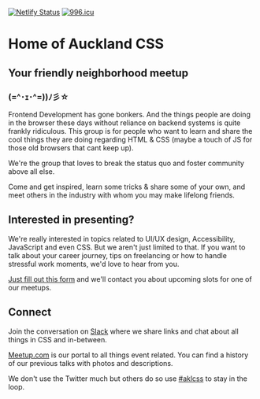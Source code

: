 [![Netlify Status](https://api.netlify.com/api/v1/badges/04e0d698-8bf4-465e-8e56-b166efc89300/deploy-status)](https://app.netlify.com/sites/aklcss/deploys) [![996.icu](https://img.shields.io/badge/link-996.icu-red.svg)](https://996.icu)

# Home of Auckland CSS
## Your friendly neighborhood meetup 
### (=^･ｪ･^=))ﾉ彡☆

Frontend Development has gone bonkers. And the things people are doing in the browser these days without reliance on backend systems is quite frankly ridiculous. This group is for people who want to learn and share the cool things they are doing regarding HTML & CSS (maybe a touch of JS for those old browsers that cant keep up).

We're the group that loves to break the status quo and foster community above all else.

Come and get inspired, learn some tricks & share some of your own, and meet others in the industry with whom you may make lifelong friends.

## Interested in presenting?

We're really interested in topics related to UI/UX design, Accessibility, JavaScript and even CSS. 
But we aren't just limited to that. If you want to talk about your career journey, tips on freelancing or how to handle stressful work moments, we'd love to hear from you.

[Just fill out this form](https://nav36.typeform.com/to/HAnCQQ) and we'll contact you about upcoming slots for one of our meetups.

## Connect

Join the conversation on [Slack](https://join.slack.com/t/aucklandcss/shared_invite/enQtNTI5MTMzODE5NDkxLTM3MzRmNGYyYzQ3ZTE1OTZjZTc5YjA5ZDIwM2YxYmRkYzRlYjM0ZWNjYzRlZTRlY2E0YWIyZmVhMzliMTM2YWY) where we share links and chat about all things in CSS and in-between.

[Meetup.com](https://www.meetup.com/auckland-css/) is our portal to all things event related. You can find a history of our previous talks with photos and descriptions.

We don't use the Twitter much but others do so use [#aklcss](https://twitter.com/hashtag/aklcss?src=hash) to stay in the loop.






